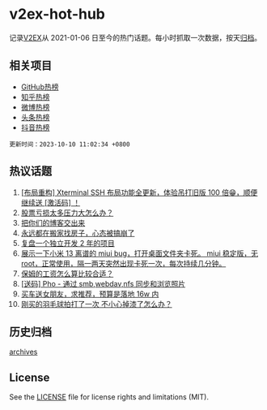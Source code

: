 # v2ex-hot-hub

 记录[V2EX](https://www.v2ex.com/)从 2021-01-06 日至今的热门话题。每小时抓取一次数据，按天[归档](archives)。
 
 ## 相关项目

- [GitHub热榜](https://github.com/it985/github-hot-hub)
- [知乎热榜](https://github.com/it985/zhihu-hot-hub)
- [微博热榜](https://github.com/it985/weibo-hot-hub)
- [头条热榜](https://github.com/it985/toutiao-hot-hub)
- [抖音热榜](https://github.com/it985/douyin-hot-hub)


 `更新时间：2023-10-10 11:02:34 +0800`

## 热议话题

1. [[布局重构] Xterminal SSH 布局功能全更新，体验吊打旧版 100 倍😁，顺便继续送 [激活码] ！](https://www.v2ex.com/t/980160)
1. [股票亏损太多压力大怎么办？](https://www.v2ex.com/t/980243)
1. [把你们的博客交出来](https://www.v2ex.com/t/980228)
1. [永远都在搬家找房子，心态被搞崩了](https://www.v2ex.com/t/980156)
1. [复盘一个独立开发 2 年的项目](https://www.v2ex.com/t/980242)
1. [展示一下小米 13 离谱的 miui bug，打开桌面文件夹卡死。
miui 稳定版，无 root，正常使用，隔一两天突然出现卡死一次，每次持续几分钟。](https://www.v2ex.com/t/980351)
1. [保姆的工资怎么算比较合适？](https://www.v2ex.com/t/980375)
1. [[送码] Pho - 通过 smb,webdav,nfs 同步和浏览照片](https://www.v2ex.com/t/980166)
1. [买车送女朋友，求推荐，预算是落地 16w 内](https://www.v2ex.com/t/980477)
1. [刚买的羽毛球拍打了一次 不小心掉漆了怎么办？](https://www.v2ex.com/t/980465)

## 历史归档

[archives](archives)

## License

See the [LICENSE](LICENSE) file for license rights and limitations (MIT).
